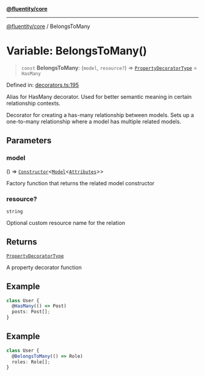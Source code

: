 [**@fluentity/core**](../README.md)

***

[@fluentity/core](../globals.md) / BelongsToMany

# Variable: BelongsToMany()

> `const` **BelongsToMany**: (`model`, `resource?`) => [`PropertyDecoratorType`](../type-aliases/PropertyDecoratorType.md) = `HasMany`

Defined in: [decorators.ts:195](https://github.com/cedricpierre/fluentity-core/blob/1e69a8de935352455e2e344f5f8b480e30c89eda/src/decorators.ts#L195)

Alias for HasMany decorator.
Used for better semantic meaning in certain relationship contexts.

Decorator for creating a has-many relationship between models.
Sets up a one-to-many relationship where a model has multiple related models.

## Parameters

### model

() => [`Constructor`](../type-aliases/Constructor.md)\<[`Model`](../classes/Model.md)\<[`Attributes`](../interfaces/Attributes.md)\>\>

Factory function that returns the related model constructor

### resource?

`string`

Optional custom resource name for the relation

## Returns

[`PropertyDecoratorType`](../type-aliases/PropertyDecoratorType.md)

A property decorator function

## Example

```typescript
class User {
  @HasMany(() => Post)
  posts: Post[];
}
```

## Example

```typescript
class User {
  @BelongsToMany(() => Role)
  roles: Role[];
}
```
